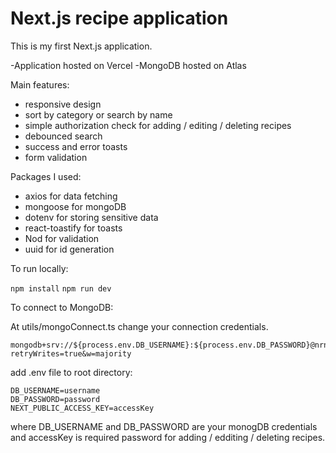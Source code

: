# Next.js recipe application

This is my first Next.js application.

-Application hosted on Vercel
-MongoDB hosted on Atlas

Main features:

- responsive design
- sort by category or search by name
- simple authorization check for adding / editing / deleting recipes
- debounced search
- success and error toasts
- form validation

Packages I used:

- axios for data fetching
- mongoose for mongoDB
- dotenv for storing sensitive data
- react-toastify for toasts
- Nod for validation
- uuid for id generation

To run locally:

`npm install`
`npm run dev`

To connect to MongoDB:

At utils/mongoConnect.ts change your connection credentials.

```
mongodb+srv://${process.env.DB_USERNAME}:${process.env.DB_PASSWORD}@nrnk.zq3cas7.mongodb.net/recipes?retryWrites=true&w=majority
```

add .env file to root directory:

```
DB_USERNAME=username
DB_PASSWORD=password
NEXT_PUBLIC_ACCESS_KEY=accessKey
```

where DB_USERNAME and DB_PASSWORD are your monogDB credentials and accessKey is required password for adding / edditing / deleting recipes.
